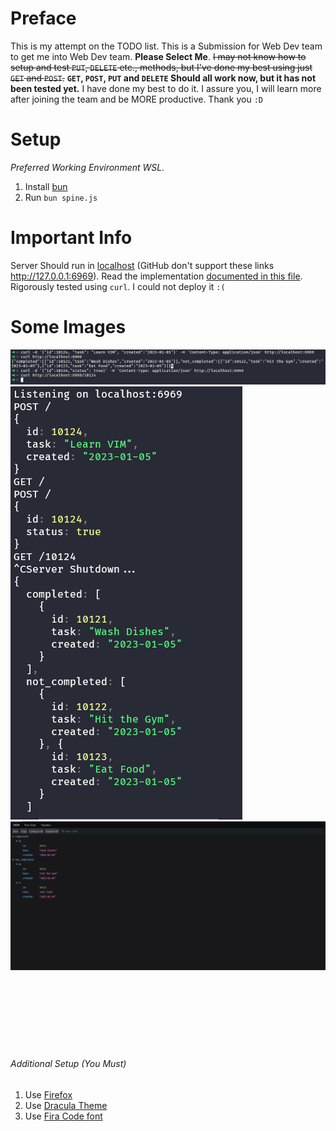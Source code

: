 # Preface
This is my attempt on the TODO list. This is a Submission for Web Dev team to get me into Web Dev team. **Please Select Me**. ~~I may not know how to setup and test `PUT`, `DELETE` etc., methods, but I've done my best using just `GET` and `POST`.~~ **`GET`, `POST`, `PUT` and `DELETE` Should all work now, but it has not been tested yet.** I have done my best to do it. I assure you, I will learn more after joining the team and be MORE productive. Thank you `:D`
# Setup
_Preferred Working Environment WSL._
1. Install [bun](www.bun.sh)
2. Run `bun spine.js`
# Important Info
Server Should run in [localhost](127.0.0.1:6969) (GitHub don't support these links http://127.0.0.1:6969). Read the implementation [documented in this file](/spine.js). Rigorously tested using `curl`. I could not deploy it `:(`
# Some Images
![Alt Text](/imgs/Screenshot%202024-01-07%20183721.png "My Image")
![Alt Text](/imgs/Screenshot%202024-01-07%20183829.png "My Image")
![Alt Text](/imgs/Screenshot%202024-01-07%20183956.png "My Image")
<br/>
<br/>
<br/>
<br/>
<br/>
<br/>
<br/>
<br/>
###### Additional Setup (You Must)
1. Use [Firefox](www.firefox.com)
2. Use [Dracula Theme](www.draculatheme.com)
3. Use [Fira Code font](https://github.com/tonsky/FiraCode)
